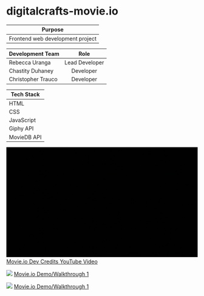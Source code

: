 # digitalcrafts-movie.io

| Purpose   | 
| ------------- |
| Frontend web development project |

| Development Team   | Role          |
| ------------- |:-------------:|
| Rebecca Uranga     | Lead Developer |
| Chastity Duhaney     | Developer    |
| Christopher Trauco | Developer |

| Tech Stack  | 
| ------------- |
| HTML    |
| CSS     |
| JavaScript|
| Giphy API | 
| MovieDB API |

![](https://github.com/iTrauco/digitalcrafts-movie.io/blob/master/Resources/Documentation/images/2019-04-26%2010.43.19.gif?raw=true)
[Movie.io Dev Credits YouTube Video](https://youtu.be/VeFWKHBRN7k "title")

![](https://github.com/iTrauco/digitalcrafts-movie.io/blob/master/Resources/Documentation/images/2019-04-26%2009.54.20.gif?raw=true)
[Movie.io Demo/Walkthrough 1](https://youtu.be/8S0v7X1gXHY "Walkthrough Intro YouTube Video")

![](https://github.com/iTrauco/digitalcrafts-movie.io/blob/master/Resources/Documentation/images/2019-04-26%2010.15.50.gif?raw=true)
[Movie.io Demo/Walkthrough 1](https://www.youtube.com/watch?v=kEo58qvFd04 "Walkthrough Continued YouTube Video")
